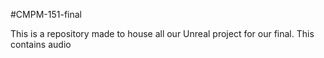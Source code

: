 #CMPM-151-final

This is a repository made to house all our Unreal project for our final. This contains audio 
